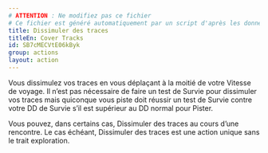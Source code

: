 ```yaml
---
# ATTENTION : Ne modifiez pas ce fichier
# Ce fichier est généré automatiquement par un script d'après les données du module Foundry VTT officiel et de sa traduction
title: Dissimuler des traces
titleEn: Cover Tracks
id: SB7cMECVtE06kByk
group: actions
layout: action
---
```

<p><span id="ctl00_MainContent_DetailedOutput">Vous dissimulez vos traces en vous déplaçant à la moitié de votre Vitesse de voyage. Il n’est pas nécessaire de faire un test de Survie pour dissimuler vos traces mais quiconque vous piste doit réussir un test de Survie contre votre DD de Survie s’il est supérieur au DD normal pour Pister.<br></span></p><p><span id="ctl00_MainContent_DetailedOutput">Vous pouvez, dans certains cas, Dissimuler des traces au cours d’une rencontre. Le cas échéant, Dissimuler des traces est une action unique sans le trait exploration.</span></p>
